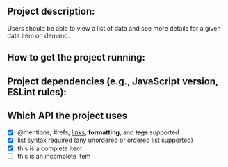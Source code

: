 <h2>Project description:</h2>
Users should be able to view a list of data and see more details for a given data item on demand.

<h2>How to get the project running:</h2>

<h2>Project dependencies (e.g., JavaScript version, ESLint rules):</h2>

<h2>Which API the project uses</h2>

- [x] @mentions, #refs, [links](), **formatting**, and <del>tags</del> supported
- [x] list syntax required (any unordered or ordered list supported)
- [x] this is a complete item
- [ ] this is an incomplete item